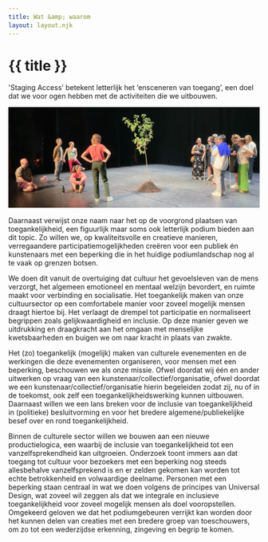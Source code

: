 ```yaml
---
title: Wat &amp; waarom
layout: layout.njk
---
```


# {{ title }}

<div class="intro">

'Staging Access’ betekent letterlijk het ‘ensceneren van toegang’, een doel dat we voor ogen hebben met de activiteiten die we uitbouwen.

</div>

<img src="/images/stage1.webp" class="inline" alt="">

<div class="two-columns">

Daarnaast verwijst onze naam naar het op de voorgrond plaatsen van toegankelijkheid, een figuurlijk maar soms ook letterlijk podium bieden aan dit topic. Zo willen we, op kwaliteitsvolle en creatieve manieren, verregaandere participatiemogelijkheden creëren voor een publiek én kunstenaars met een beperking die in het huidige podiumlandschap nog al te vaak op grenzen botsen.

We doen dit vanuit de overtuiging dat cultuur het gevoelsleven van de mens verzorgt, het algemeen emotioneel en mentaal welzijn bevordert, en ruimte maakt voor verbinding en socialisatie. Het toegankelijk maken van onze cultuursector op een comfortabele manier voor zoveel mogelijk mensen draagt hiertoe bij. Het verlaagt de drempel tot participatie en normaliseert begrippen zoals gelijkwaardigheid en inclusie. Op deze manier geven we uitdrukking en draagkracht aan het omgaan met menselijke kwetsbaarheden en buigen we om naar kracht in plaats van zwakte.

Het (zo) toegankelijk (mogelijk) maken van culturele evenementen en de werkingen die deze evenementen organiseren, voor mensen met een beperking, beschouwen we als onze missie. Ofwel doordat wij één en ander uitwerken op vraag van een kunstenaar/collectief/organisatie, ofwel doordat we een kunstenaar/collectief/organisatie hierin begeleiden zodat zij, nu of in de toekomst, ook zelf een toegankelijkheidswerking kunnen uitbouwen. Daarnaast willen we een lans breken voor de inclusie van toegankelijkheid in (politieke) besluitvorming en voor het bredere algemene/publiekelijke besef over en rond toegankelijkheid.

Binnen de culturele sector willen we bouwen aan een nieuwe productielogica, een waarbij de inclusie van toegankelijkheid tot een vanzelfsprekendheid kan uitgroeien. Onderzoek toont immers aan dat toegang tot cultuur voor bezoekers met een beperking nog steeds allesbehalve vanzelfsprekend is en er zelden gekomen kan worden tot echte betrokkenheid en volwaardige deelname. Personen met een beperking staan centraal in wat we doen volgens de principes van Universal Design, wat zoveel wil zeggen als dat we integrale en inclusieve toegankelijkheid voor zoveel mogelijk mensen als doel vooropstellen. Omgekeerd geloven we dat het podiumgebeuren verrijkt kan worden door het kunnen delen van creaties met een bredere groep van toeschouwers, om zo tot een wederzijdse erkenning, zingeving en begrip te komen.

</div>
